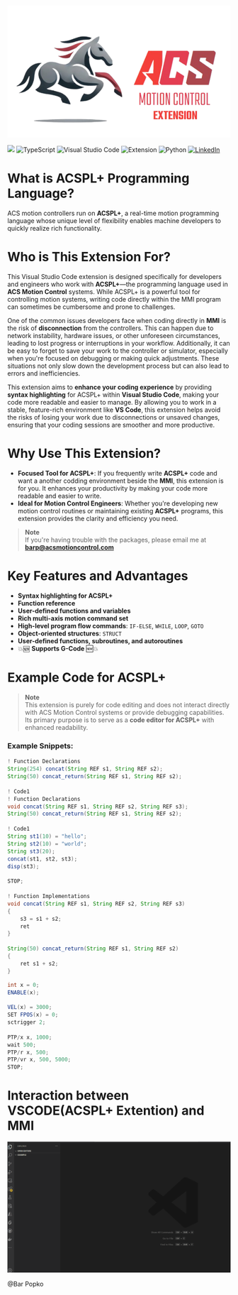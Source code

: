 ![LOGO](images/EXTLOGO.png "")

![](https://img.shields.io/visual-studio-marketplace/v/ACSPL.acsplext?color=FF3333&label=Version&logo=ver&logoColor=%23FF3333 "")
![TypeScript](https://img.shields.io/badge/code-TypeScript-3178C6.svg?logo=typescript&style=flat)
![Visual Studio Code](https://img.shields.io/badge/editor-VSCode-007ACC.svg?logo=visual-studio-code)
![Extension](https://img.shields.io/badge/extension-VSCode-007ACC.svg?logo=visual-studio-code)
![Python](https://img.shields.io/badge/code-Python-3776AB.svg?logo=python&style=flat)
[![LinkedIn](https://img.shields.io/badge/LinkedIn-Bar%20Popko-0A66C2?logo=linkedin)](https://www.linkedin.com/in/barpupko/)

# What is ACSPL+ Programming Language?
ACS motion controllers run on **ACSPL+**, a real-time motion programming language whose unique level of flexibility enables machine developers to quickly realize rich functionality.

# Who is This Extension For?
This Visual Studio Code extension is designed specifically for developers and engineers who work with **ACSPL+**—the programming language used in **ACS Motion Control** systems. While ACSPL+ is a powerful tool for controlling motion systems, writing code directly within the MMI program can sometimes be cumbersome and prone to challenges.

One of the common issues developers face when coding directly in **MMI** is the risk of **disconnection** from the controllers. This can happen due to network instability, hardware issues, or other unforeseen circumstances, leading to lost progress or interruptions in your workflow. Additionally, it can be easy to forget to save your work to the controller or simulator, especially when you're focused on debugging or making quick adjustments. These situations not only slow down the development process but can also lead to errors and inefficiencies.

This extension aims to **enhance your coding experience** by providing **syntax highlighting** for ACSPL+ within **Visual Studio Code**, making your code more readable and easier to manage. By allowing you to work in a stable, feature-rich environment like **VS Code**, this extension helps avoid the risks of losing your work due to disconnections or unsaved changes, ensuring that your coding sessions are smoother and more productive.

# Why Use This Extension?
- **Focused Tool for ACSPL+**: If you frequently write **ACSPL+** code and want a another codding environment beside the **MMI**, this extension is for you. It enhances your productivity by making your code more readable and easier to write.
- **Ideal for Motion Control Engineers**: Whether you're developing new motion control routines or maintaining existing **ACSPL+** programs, this extension provides the clarity and efficiency you need.

> **Note**  
> If you're having trouble with the packages, please email me at **barp@acsmotioncontrol.com**

# Key Features and Advantages
- **Syntax highlighting for ACSPL+**
- **Function reference**
- **User-defined functions and variables**
- **Rich multi-axis motion command set**
- **High-level program flow commands**: `IF-ELSE`, `WHILE`, `LOOP`, `GOTO`
- **Object-oriented structures**: `STRUCT`
- **User-defined functions, subroutines, and autoroutines**
- 💥🆕 **Supports G-Code** 🆕💥

# Example Code for ACSPL+
> **Note**  
> This extension is purely for code editing and does not interact directly with ACS Motion Control systems or provide debugging capabilities. Its primary purpose is to serve as a **code editor for ACSPL+** with enhanced readability.

### Example Snippets:
```java
! Function Declarations
String(254) concat(String REF s1, String REF s2);
String(50) concat_return(String REF s1, String REF s2);

! Code1
! Function Declarations
void concat(String REF s1, String REF s2, String REF s3);
String(50) concat_return(String REF s1, String REF s2);
 
! Code1
String st1(10) = "hello";
String st2(10) = "world";
String st3(20);
concat(st1, st2, st3);
disp(st3);
 
STOP;
 
! Function Implementations
void concat(String REF s1, String REF s2, String REF s3)
{
	s3 = s1 + s2;
	ret
}
 
String(50) concat_return(String REF s1, String REF s2)
{
	ret s1 + s2;
}

```


```JAVA
int x = 0;
ENABLE(x);
 
VEL(x) = 3000;
SET FPOS(x) = 0;
sctrigger 2;
 
PTP/x x, 1000;
wait 500;
PTP/r x, 500;
PTP/vr x, 500, 5000;
STOP;

```
# Interaction between VSCODE(ACSPL+ Extention) and MMI

![Example of code from vscode to MMI](images/example.gif "ACSPL Highlighter")




@Bar Popko
